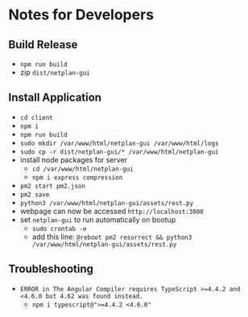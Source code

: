 # Notes for Developers

## Build Release

- `npm run build`
- zip `dist/netplan-gui`

## Install Application

- `cd client`
- `npm i`
- `npm run build`
- `sudo mkdir /var/www/html/netplan-gui /var/www/html/logs`
- `sudo cp -r dist/netplan-gui/* /var/www/html/netplan-gui`
- install node packages for server
  - `cd /var/www/html/netplan-gui`
  - `npm i express compression`
- `pm2 start pm2.json`
- `pm2 save`
- `python3 /var/www/html/netplan-gui/assets/rest.py`
- webpage can now be accessed `http://localhost:3000`
- set `netplan-gui` to run automatically on bootup
  - `sudo crontab -e`
  - add this line: `@reboot pm2 resurrect && python3 /var/www/html/netplan-gui/assets/rest.py`

## Troubleshooting

- `ERROR in The Angular Compiler requires TypeScript >=4.4.2 and <4.6.0 but 4.62 was found instead.`
  - `npm i typescript@">=4.4.2 <4.6.0"`
